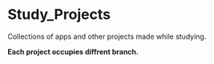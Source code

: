# Study_Projects
Collections of apps and other projects made while studying.

**Each project occupies diffrent branch.**
